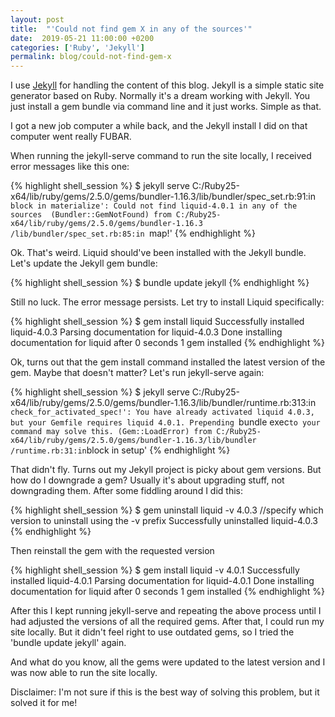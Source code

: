 ```yaml
---
layout: post
title:  "'Could not find gem X in any of the sources'"
date:  2019-05-21 11:00:00 +0200
categories: ['Ruby', 'Jekyll']
permalink: blog/could-not-find-gem-x
---
```

I use [Jekyll][jekyll-site] for handling the content of this blog. Jekyll is a simple static site generator based on Ruby.
Normally it's a dream working with Jekyll. You just install a gem bundle via command line and it just works.
Simple as that.

I got a new job computer a while back, and the Jekyll install I did on that computer went really FUBAR.

When running the jekyll-serve command to run the site locally, I received error messages like this one:

{% highlight shell_session %}
$ jekyll serve
C:/Ruby25-x64/lib/ruby/gems/2.5.0/gems/bundler-1.16.3/lib/bundler/spec_set.rb:91:in
`block in materialize': Could not find liquid-4.0.1 in any of the sources 
(Bundler::GemNotFound) from C:/Ruby25-x64/lib/ruby/gems/2.5.0/gems/bundler-1.16.3
/lib/bundler/spec_set.rb:85:in `map!'
{% endhighlight %}

Ok. That's weird. Liquid should've been installed with the Jekyll bundle. Let's update the Jekyll gem bundle:

{% highlight shell_session %}
$ bundle update jekyll
{% endhighlight %}

Still no luck. The error message persists. Let try to install Liquid specifically:

{% highlight shell_session %}
$ gem install liquid
Successfully installed liquid-4.0.3
Parsing documentation for liquid-4.0.3
Done installing documentation for liquid after 0 seconds
1 gem installed
{% endhighlight %}

Ok, turns out that the gem install command installed the latest version of the gem.
Maybe that doesn't matter? Let's run jekyll-serve again:

{% highlight shell_session %}
$ jekyll serve
C:/Ruby25-x64/lib/ruby/gems/2.5.0/gems/bundler-1.16.3/lib/bundler/runtime.rb:313:in
`check_for_activated_spec!': You have already activated liquid 4.0.3, but your Gemfile
requires liquid 4.0.1. Prepending `bundle exec` to your command may solve this.
(Gem::LoadError) from C:/Ruby25-x64/lib/ruby/gems/2.5.0/gems/bundler-1.16.3/lib/bundler
/runtime.rb:31:in `block in setup'
{% endhighlight %}

That didn't fly. Turns out my Jekyll project is picky about gem versions. But how do I downgrade a gem? Usually it's about
upgrading stuff, not downgrading them. After some fiddling around I did this:

{% highlight shell_session %}
$ gem uninstall liquid -v 4.0.3 //specify which version to uninstall using the -v prefix
Successfully uninstalled liquid-4.0.3
{% endhighlight %}

Then reinstall the gem with the requested version

{% highlight shell_session %}
$ gem install liquid -v 4.0.1
Successfully installed liquid-4.0.1
Parsing documentation for liquid-4.0.1
Done installing documentation for liquid after 0 seconds
1 gem installed
{% endhighlight %}

After this I kept running jekyll-serve and repeating the above process until I had adjusted the versions of all the required gems.
After that, I could run my site locally. But it didn't feel right to use outdated gems, so I tried the 'bundle update jekyll' again.

And what do you know, all the gems were updated to the latest version and I was now able to run the site locally.

Disclaimer: I'm not sure if this is the best way of solving this problem, but it solved it for me!

[jekyll-site]: https://jekyllrb.com/
